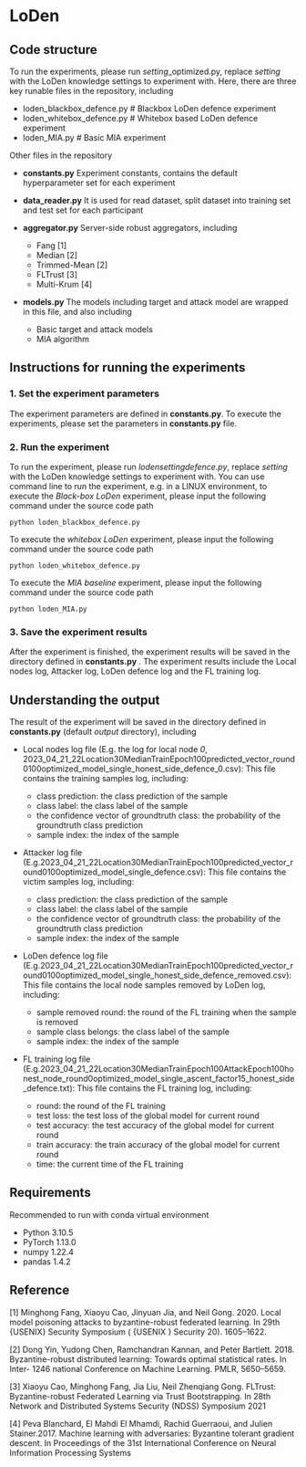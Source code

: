 # LoDen

## Code structure
To run the experiments, please run *setting*_optimized.py, replace *setting* with the LoDen knowledge settings to experiment with.
Here, there are three key runable files in the repository, including
* loden_blackbox_defence.py  # Blackbox LoDen defence experiment
* loden_whitebox_defence.py # Whitebox based LoDen defence experiment
* loden_MIA.py            # Basic MIA experiment

Other files in the repository
* __constants.py__ Experiment constants, contains the default hyperparameter set for each experiment
* __data_reader.py__ It is used for read dataset, split dataset into training set and test set for each participant
* __aggregator.py__ Server-side robust aggregators, including
  * Fang [1] 
  * Median [2] 
  * Trimmed-Mean [2]
  * FLTrust [3]
  * Multi-Krum [4]

* __models.py__ The models including target and attack model are wrapped in this file, and also including
  * Basic target and attack models
  * MIA algorithm

## Instructions for running the experiments
### 1. Set the experiment parameters
The experiment parameters are defined in __constants.py__. To execute the experiments, please set the parameters in __constants.py__ file. 

### 2. Run the experiment
To run the experiment, please run __loden_*setting*_defence.py__, replace *setting* with the LoDen knowledge settings to experiment with. You can use command line to run the experiment, e.g. in a LINUX environment, to execute the *Black-box LoDen* experiment, please input the following command under the source code path

```python loden_blackbox_defence.py```

To execute the *whitebox LoDen* experiment, please input the following command under the source code path

```python loden_whitebox_defence.py```

To execute the *MIA baseline* experiment, please input the following command under the source code path

```python loden_MIA.py```

### 3. Save the experiment results
After the experiment is finished, the experiment results will be saved in the directory defined in __constants.py__ . The experiment results include the Local nodes log, Attacker log, LoDen defence log and the FL training log.

## Understanding the output
The result of the experiment will be saved in the directory defined in __constants.py__ (default *output* directory), including
* Local nodes log file (E.g. the log for local node *0*, 2023_04_21_22Location30MedianTrainEpoch100predicted_vector_round0100optimized_model_single_honest_side_defence_0.csv): This file contains the training samples log, including:
  * class prediction: the class prediction of the sample
  * class label: the class label of the sample
  * the confidence vector of groundtruth class: the probability of the groundtruth class prediction
  * sample index: the index of the sample

* Attacker log file (E.g.2023_04_21_22Location30MedianTrainEpoch100predicted_vector_round0100optimized_model_single_defence.csv): This file contains the victim samples log, including:
  * class prediction: the class prediction of the sample
  * class label: the class label of the sample
  * the confidence vector of groundtruth class: the probability of the groundtruth class prediction
  * sample index: the index of the sample
  
* LoDen defence log file (E.g.2023_04_21_22Location30MedianTrainEpoch100predicted_vector_round0100optimized_model_single_honest_side_defence_removed.csv): This file contains the local node samples removed by LoDen log, including:
  * sample removed round: the round of the FL training when the sample is removed
  * sample class belongs: the class label of the sample
  * sample index: the index of the sample

* FL training log file (E.g.2023_04_21_22Location30MedianTrainEpoch100AttackEpoch100honest_node_round0optimized_model_single_ascent_factor15_honest_side_defence.txt): This file contains the FL training log, including:
  * round: the round of the FL training
  * test loss: the test loss of the global model for current round
  * test accuracy: the test accuracy of the global model for current round
  * train accuracy: the train accuracy of the global model for current round
  * time: the current time of the FL training


## Requirements
Recommended to run with conda virtual environment
* Python 3.10.5
* PyTorch 1.13.0
* numpy 1.22.4
* pandas 1.4.2

## Reference
[1] Minghong Fang, Xiaoyu Cao, Jinyuan Jia, and Neil Gong. 2020. Local model poisoning attacks to byzantine-robust federated learning. In 29th {USENIX} Security Symposium ( {USENIX } Security 20). 1605–1622.

[2] Dong Yin, Yudong Chen, Ramchandran Kannan, and Peter Bartlett. 2018. Byzantine-robust distributed learning: Towards optimal statistical rates. In Inter- 1246 national Conference on Machine Learning. PMLR, 5650–5659.

[3] Xiaoyu Cao, Minghong Fang, Jia Liu, Neil Zhenqiang Gong. FLTrust: Byzantine-robust Federated Learning via Trust Bootstrapping. In 28th Network and Distributed Systems Security (NDSS) Symposium 2021

[4] Peva Blanchard, El Mahdi El Mhamdi, Rachid Guerraoui, and Julien Stainer.2017. Machine learning with adversaries: Byzantine tolerant gradient descent. In  Proceedings of the 31st International Conference on Neural Information Processing Systems

